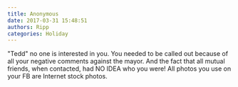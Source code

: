 ```yaml
---
title: Anonymous
date: 2017-03-31 15:48:51
authors: Ripp
categories: Holiday
---
```


 "Tedd" no one is interested in you.  You needed to be called out because of all your negative comments against the mayor. And the fact that all mutual friends, when contacted, had NO IDEA who you were! 
All photos you use on your FB are Internet stock photos.